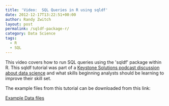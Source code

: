 ```yaml
---
title: 'Video:  SQL Queries in R using sqldf'
date: 2012-12-17T13:22:51+00:00
author: Randy Zwitch
layout: post
permalink: /sqldf-package-r/
category: Data Science
tags:
  - R
  - SQL
---
```

This video covers how to run SQL queries using the 'sqldf' package within R. This sqldf tutorial was part of a <a title="Keystone Solutions data science" href="http://www.keystonesolutions.com/index.php/blog/entry/podcast-2-r-u-serious" target="_blank">Keystone Solutions podcast discussion about data science</a> and what skills beginning analysts should be learning to improve their skill set.

The example files from this tutorial can be downloaded from this link:

<a title="SQL R Tutorial data files" href="http://randyzwitch.com/wp-content/uploads/2013/11/r-sql-demo-files.zip" target="_blank">Example Data files</a>
